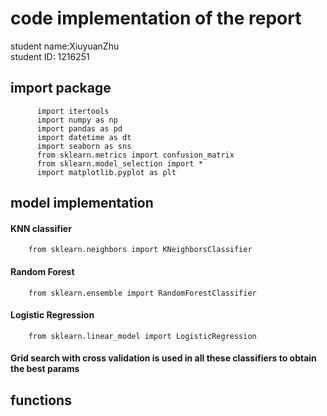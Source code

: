 # code implementation of the report

student name:XiuyuanZhu \
student ID: 1216251


## import package
          import itertools
          import numpy as np
          import pandas as pd
          import datetime as dt
          import seaborn as sns
          from sklearn.metrics import confusion_matrix
          from sklearn.model_selection import *
          import matplotlib.pyplot as plt

## model implementation
#### KNN classifier
        from sklearn.neighbors import KNeighborsClassifier 
#### Random Forest
        from sklearn.ensemble import RandomForestClassifier
#### Logistic Regression
        from sklearn.linear_model import LogisticRegression
#### Grid search with cross validation is used in all these classifiers to obtain the best params

## functions


